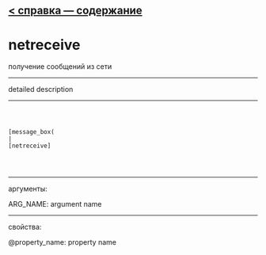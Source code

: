 [< справка — содержание](ceammc_lib.html)
---

# netreceive


получение сообщений из сети

---

detailed description
<br>


---


```



[message_box(                                 
|
[netreceive]


            
```

---
аргументы:

ARG_NAME: argument name<br>

---
свойства:

@property_name: property name<br>

